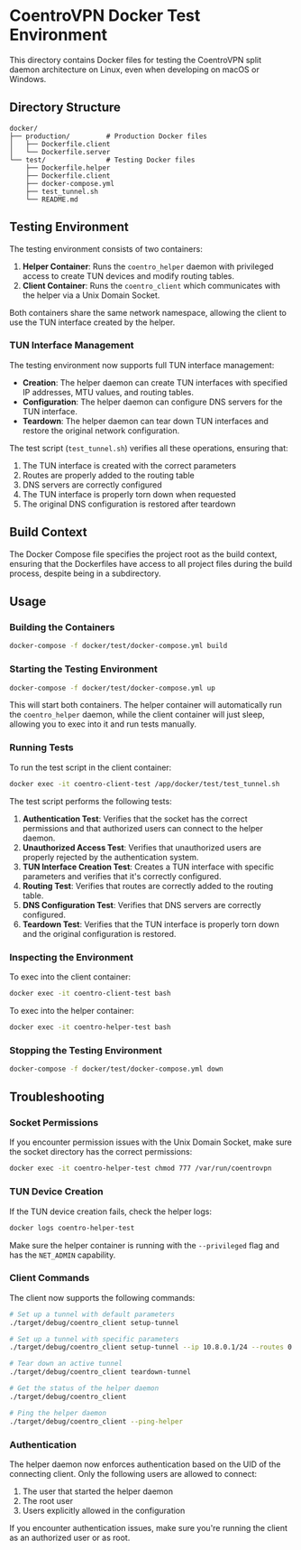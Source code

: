 # CoentroVPN Docker Test Environment

This directory contains Docker files for testing the CoentroVPN split daemon architecture on Linux, even when developing on macOS or Windows.

## Directory Structure

```
docker/
├── production/         # Production Docker files
│   ├── Dockerfile.client
│   └── Dockerfile.server
└── test/               # Testing Docker files
    ├── Dockerfile.helper
    ├── Dockerfile.client
    ├── docker-compose.yml
    ├── test_tunnel.sh
    └── README.md
```

## Testing Environment

The testing environment consists of two containers:

1. **Helper Container**: Runs the `coentro_helper` daemon with privileged access to create TUN devices and modify routing tables.
2. **Client Container**: Runs the `coentro_client` which communicates with the helper via a Unix Domain Socket.

Both containers share the same network namespace, allowing the client to use the TUN interface created by the helper.

### TUN Interface Management

The testing environment now supports full TUN interface management:

- **Creation**: The helper daemon can create TUN interfaces with specified IP addresses, MTU values, and routing tables.
- **Configuration**: The helper daemon can configure DNS servers for the TUN interface.
- **Teardown**: The helper daemon can tear down TUN interfaces and restore the original network configuration.

The test script (`test_tunnel.sh`) verifies all these operations, ensuring that:

1. The TUN interface is created with the correct parameters
2. Routes are properly added to the routing table
3. DNS servers are correctly configured
4. The TUN interface is properly torn down when requested
5. The original DNS configuration is restored after teardown

## Build Context

The Docker Compose file specifies the project root as the build context, ensuring that the Dockerfiles have access to all project files during the build process, despite being in a subdirectory.

## Usage

### Building the Containers

```bash
docker-compose -f docker/test/docker-compose.yml build
```

### Starting the Testing Environment

```bash
docker-compose -f docker/test/docker-compose.yml up
```

This will start both containers. The helper container will automatically run the `coentro_helper` daemon, while the client container will just sleep, allowing you to exec into it and run tests manually.

### Running Tests

To run the test script in the client container:

```bash
docker exec -it coentro-client-test /app/docker/test/test_tunnel.sh
```

The test script performs the following tests:

1. **Authentication Test**: Verifies that the socket has the correct permissions and that authorized users can connect to the helper daemon.
2. **Unauthorized Access Test**: Verifies that unauthorized users are properly rejected by the authentication system.
3. **TUN Interface Creation Test**: Creates a TUN interface with specific parameters and verifies that it's correctly configured.
4. **Routing Test**: Verifies that routes are correctly added to the routing table.
5. **DNS Configuration Test**: Verifies that DNS servers are correctly configured.
6. **Teardown Test**: Verifies that the TUN interface is properly torn down and the original configuration is restored.

### Inspecting the Environment

To exec into the client container:

```bash
docker exec -it coentro-client-test bash
```

To exec into the helper container:

```bash
docker exec -it coentro-helper-test bash
```

### Stopping the Testing Environment

```bash
docker-compose -f docker/test/docker-compose.yml down
```

## Troubleshooting

### Socket Permissions

If you encounter permission issues with the Unix Domain Socket, make sure the socket directory has the correct permissions:

```bash
docker exec -it coentro-helper-test chmod 777 /var/run/coentrovpn
```

### TUN Device Creation

If the TUN device creation fails, check the helper logs:

```bash
docker logs coentro-helper-test
```

Make sure the helper container is running with the `--privileged` flag and has the `NET_ADMIN` capability.

### Client Commands

The client now supports the following commands:

```bash
# Set up a tunnel with default parameters
./target/debug/coentro_client setup-tunnel

# Set up a tunnel with specific parameters
./target/debug/coentro_client setup-tunnel --ip 10.8.0.1/24 --routes 0.0.0.0/0,192.168.0.0/16 --dns 8.8.8.8,1.1.1.1 --mtu 1400

# Tear down an active tunnel
./target/debug/coentro_client teardown-tunnel

# Get the status of the helper daemon
./target/debug/coentro_client

# Ping the helper daemon
./target/debug/coentro_client --ping-helper
```

### Authentication

The helper daemon now enforces authentication based on the UID of the connecting client. Only the following users are allowed to connect:

1. The user that started the helper daemon
2. The root user
3. Users explicitly allowed in the configuration

If you encounter authentication issues, make sure you're running the client as an authorized user or as root.
